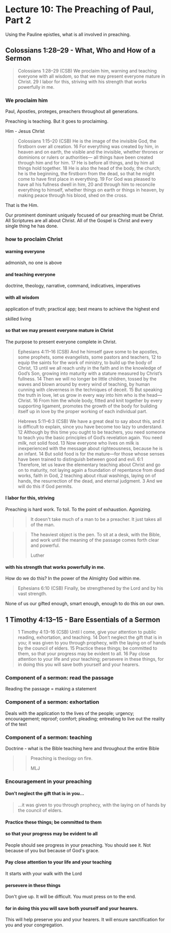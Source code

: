 # Lecture 10: The Preaching of Paul, Part 2

Using the Pauline epistles, what is all involved in preaching.

## Colossians 1:28–29 - What, Who and How of a Sermon

>Colossians 1:28–29 (CSB)  We proclaim him, warning and teaching everyone with all wisdom, so that we may present everyone mature in Christ. 29 I labor for this, striving with his strength that works powerfully in me.

### We proclaim him

Paul, Apostles, proteges, preachers throughout all generations.

Preaching is teaching. But it goes to proclaiming. 

Him - Jesus Christ 

>Colossians 1:15–20 (CSB)  He is the image of the invisible God, the firstborn over all creation. 16 For everything was created by him, in heaven and on earth, the visible and the invisible, whether thrones or dominions or rulers or authorities— all things have been created through him and for him. 17 He is before all things, and by him all things hold together. 18 He is also the head of the body, the church; he is the beginning, the firstborn from the dead, so that he might come to have first place in everything. 19 For God was pleased to have all his fullness dwell in him, 20 and through him to reconcile everything to himself, whether things on earth or things in heaven, by making peace through his blood, shed on the cross.

That is the Him.

Our prominent dominant uniquely focused of our preaching must be Christ. All Scriptures are all about Christ. All of the Gospel is Christ and every single thing he has done.

### how to proclaim Christ

#### warning everyone

admonish, no one is above

#### and teaching everyone

doctrine, theology, narrative, command, indicatives, imperatives

#### with all wisdom

application of truth; practical app; best means to achieve the highest end

skilled living

#### so that we may present everyone mature in Christ

The purpose to present everyone complete in Christ.

>Ephesians 4:11–16 (CSB)  And he himself gave some to be apostles, some prophets, some evangelists, some pastors and teachers, 12 to equip the saints for the work of ministry, to build up the body of Christ, 13 until we all reach unity in the faith and in the knowledge of God’s Son, growing into maturity with a stature measured by Christ’s fullness. 14 Then we will no longer be little children, tossed by the waves and blown around by every wind of teaching, by human cunning with cleverness in the techniques of deceit. 15 But speaking the truth in love, let us grow in every way into him who is the head—Christ. 16 From him the whole body, fitted and knit together by every supporting ligament, promotes the growth of the body for building itself up in love by the proper working of each individual part.

>Hebrews 5:11–6:3 (CSB)  We have a great deal to say about this, and it is difficult to explain, since you have become too lazy to understand. 12 Although by this time you ought to be teachers, you need someone to teach you the basic principles of God’s revelation again. You need milk, not solid food. 13 Now everyone who lives on milk is inexperienced with the message about righteousness, because he is an infant. 14 But solid food is for the mature—for those whose senses have been trained to distinguish between good and evil. 6:1 Therefore, let us leave the elementary teaching about Christ and go on to maturity, not laying again a foundation of repentance from dead works, faith in God, 2 teaching about ritual washings, laying on of hands, the resurrection of the dead, and eternal judgment. 3 And we will do this if God permits.

#### I labor for this, striving 

Preaching is hard work. To toil. To the point of exhaustion. Agonizing.

>>It doesn't take much of a man to be a preacher. It just takes all of the man.

>>The heaviest object is the pen. To sit at a desk, with the Bible, and work until the meaning of the passage comes forth clear and powerful.
>>
>>Luther

#### with his strength that works powerfully in me.

How do we do this? In the power of the Almighty God within me.

>Ephesians 6:10 (CSB)  Finally, be strengthened by the Lord and by his vast strength.

None of us our gifted enough, smart enough, enough to do this on our own.

## 1 Timothy 4:13–15 - Bare Essentials of a Sermon

>1 Timothy 4:13–16 (CSB)  Until I come, give your attention to public reading, exhortation, and teaching. 14 Don’t neglect the gift that is in you; it was given to you through prophecy, with the laying on of hands by the council of elders. 15 Practice these things; be committed to them, so that your progress may be evident to all. 16 Pay close attention to your life and your teaching; persevere in these things, for in doing this you will save both yourself and your hearers.


### Component of a sermon: read the passage

Reading the passage = making a statement

### Component of a sermon: exhortation

Deals with the application to the lives of the people; urgency; encouragement; reproof; comfort; pleading; entreating to live out the reality of the text

### Component of a sermon: teaching

Doctrine - what is the Bible teaching here and throughout the entire Bible

>>Preaching is theology on fire.
>>
>>MLJ

### Encouragement in your preaching

#### Don’t neglect the gift that is in you...

> ...it was given to you through prophecy, with the laying on of hands by the council of elders. 

#### Practice these things; be committed to them

#### so that your progress may be evident to all

People should see progress in your preaching. You should see it. Not because of you but because of God's grace.

#### Pay close attention to your life and your teaching

It starts with your walk with the Lord

#### persevere in these things

Don't give up. It will be difficult. You must press on to the end.

#### for in doing this you will save both yourself and your hearers.

This will help preserve you and your hearers. It will ensure sanctification for you and your congregation.
